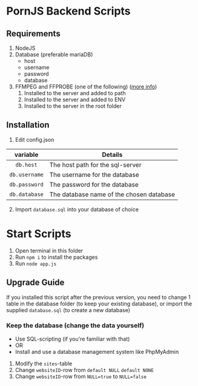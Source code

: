 # PornJS Backend Scripts

## Requirements

1. NodeJS
2. Database (preferable mariaDB)
    - host
    - username
    - password
    - database
3. FFMPEG and FFPROBE (one of the following) ([more info](https://github.com/fluent-ffmpeg/node-fluent-ffmpeg#prerequisites))
    1. Installed to the server and added to path
    2. Installed to the server and added to ENV
    3. Installed to the server in the root folder

## Installation

1. Edit config.json

|   variable    | Details                                  |
| :-----------: | ---------------------------------------- |
|   `db.host`   | The host path for the sql-server         |
| `db.username` | The username for the database            |
| `db.password` | The password for the database            |
| `db.database` | The database name of the chosen database |

2. Import `database.sql` into your database of choice

# Start Scripts

1. Open terminal in this folder
2. Run `npm i` to install the packages
3. Run `node app.js`

## Upgrade Guide

If you installed this script after the previous version, you need to change 1 table in the database folder (to keep your existing database), or import the supplied `database.sql` (to create a new database)

### Keep the database (change the data yourself)

-   Use SQL-scripting (if you're familiar with that)
-   OR
-   Install and use a database management system like PhpMyAdmin

1. Modify the `sites`-table
2. Change `websiteID`-row from `default NULL` `default NONE`
3. Change `websiteID`-row from `NULL=true` to `NULL=false`
